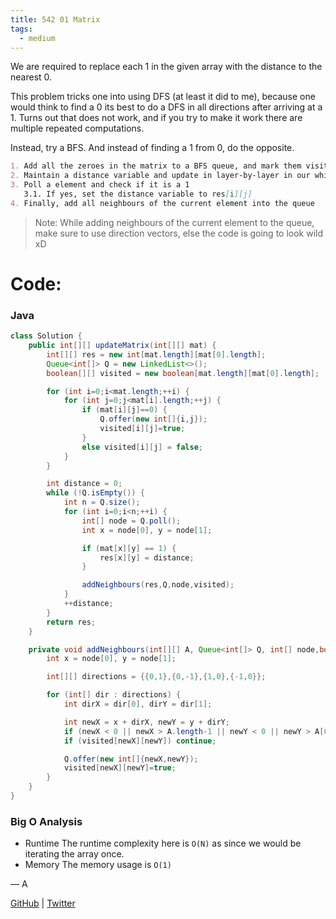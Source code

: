 ```yaml
---
title: 542 01 Matrix
tags:
  - medium
---
```


We are required to replace each $1$ in the given array with the distance to the nearest $0$.

This problem tricks one into using DFS (at least it did to me), because one would think to find a $0$ its best to do a DFS in all directions after arriving at a $1$. Turns out that does not work, and if you try to make it work there are multiple repeated computations.

Instead, try a BFS. And instead of finding a $1$ from $0$, do the opposite.

```markdown
1. Add all the zeroes in the matrix to a BFS queue, and mark them visited.
2. Maintain a distance variable and update in layer-by-layer in our while loop
3. Poll a element and check if it is a 1
   3.1. If yes, set the distance variable to res[i][j]
4. Finally, add all neighbours of the current element into the queue
```

> Note: While adding neighbours of the current element to the queue, make sure to use direction vectors, else the code is going to look wild xD

# Code:

### Java

```java
class Solution {
    public int[][] updateMatrix(int[][] mat) {
        int[][] res = new int[mat.length][mat[0].length];
        Queue<int[]> Q = new LinkedList<>();
        boolean[][] visited = new boolean[mat.length][mat[0].length];

        for (int i=0;i<mat.length;++i) {
            for (int j=0;j<mat[i].length;++j) {
                if (mat[i][j]==0) {
                    Q.offer(new int[]{i,j});
                    visited[i][j]=true;
                }
                else visited[i][j] = false;
            }
        }

        int distance = 0;
        while (!Q.isEmpty()) {
            int n = Q.size();
            for (int i=0;i<n;++i) {
                int[] node = Q.poll();
                int x = node[0], y = node[1];

                if (mat[x][y] == 1) {
                    res[x][y] = distance;
                }

                addNeighbours(res,Q,node,visited);
            }
            ++distance;
        }
        return res;
    }

    private void addNeighbours(int[][] A, Queue<int[]> Q, int[] node,boolean[][] visited) {
        int x = node[0], y = node[1];

        int[][] directions = {{0,1},{0,-1},{1,0},{-1,0}};

        for (int[] dir : directions) {
            int dirX = dir[0], dirY = dir[1];

            int newX = x + dirX, newY = y + dirY;
            if (newX < 0 || newX > A.length-1 || newY < 0 || newY > A[0].length-1) continue;
            if (visited[newX][newY]) continue;

            Q.offer(new int[]{newX,newY});
            visited[newX][newY]=true;
        }
    }
}
```

### Big O Analysis

- Runtime
  The runtime complexity here is `O(N)` as since we would be iterating the array once.
- Memory
  The memory usage is `O(1)`

— A

[GitHub](https://github.com/athkdev) | [Twitter](https://twitter.com/athkdev)
